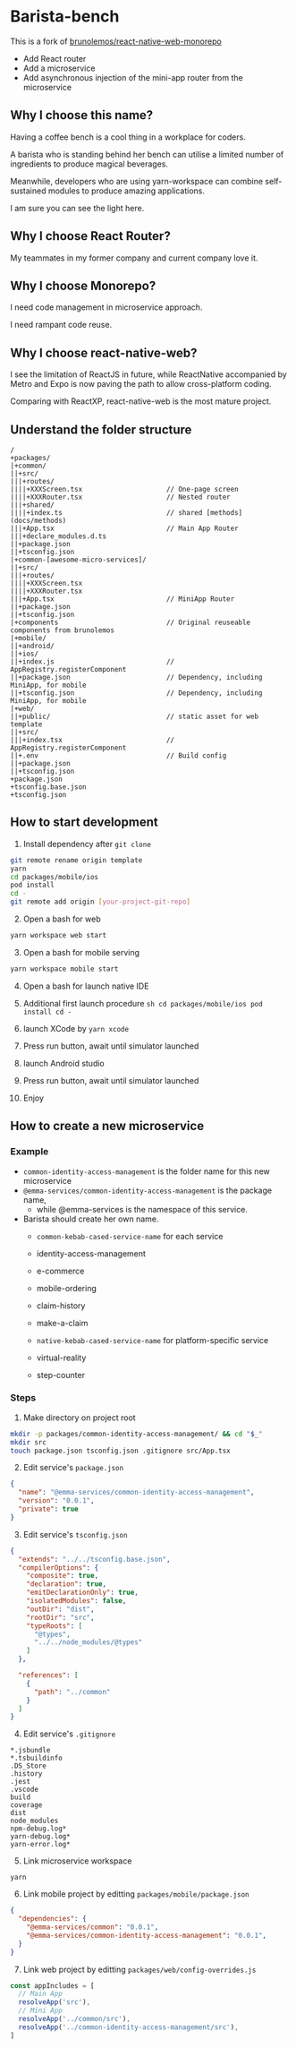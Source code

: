 # Barista-bench
This is a fork of [brunolemos/react-native-web-monorepo](https://github.com/brunolemos/react-native-web-monorepo)
- Add React router
- Add a microservice 
- Add asynchronous injection of the mini-app router from the microservice

## Why I choose this name?
Having a coffee bench is a cool thing in a workplace for coders.

A barista who is standing behind her bench can utilise a limited number of ingredients to produce magical beverages.

Meanwhile, developers who are using yarn-workspace can combine self-sustained modules to produce amazing applications.

I am sure you can see the light here.

## Why I choose React Router?
My teammates in my former company and current company love it.

## Why I choose Monorepo?
I need code management in microservice approach.

I need rampant code reuse.

## Why I choose react-native-web?
I see the limitation of ReactJS in future, while ReactNative accompanied by Metro and Expo is now paving the path to allow cross-platform coding.

Comparing with ReactXP, react-native-web is the most mature project.

## Understand the folder structure
```
/
+packages/
|+common/
||+src/
|||+routes/
||||+XXXScreen.tsx                     // One-page screen
||||+XXXRouter.tsx                     // Nested router
|||+shared/
||||+index.ts                          // shared [methods](docs/methods) 
|||+App.tsx                            // Main App Router
|||+declare_modules.d.ts
||+package.json
||+tsconfig.json
|+common-[awesome-micro-services]/
||+src/
|||+routes/
||||+XXXScreen.tsx
||||+XXXRouter.tsx
|||+App.tsx                            // MiniApp Router
||+package.json
||+tsconfig.json
|+components                           // Original reuseable components from brunolemos
|+mobile/
||+android/
||+ios/
||+index.js                            // AppRegistry.registerComponent
||+package.json                        // Dependency, including MiniApp, for mobile
||+tsconfig.json                       // Dependency, including MiniApp, for mobile
|+web/
||+public/                             // static asset for web template
||+src/
|||+index.tsx                          // AppRegistry.registerComponent
||+.env                                // Build config
||+package.json
||+tsconfig.json
+package.json
+tsconfig.base.json
+tsconfig.json
```

## How to start development
1. Install dependency after `git clone`

  ```sh
  git remote rename origin template
  yarn
  cd packages/mobile/ios
  pod install
  cd -
  git remote add origin [your-project-git-repo]
  ```
2. Open a bash for web
  
  ```sh
  yarn workspace web start
  ```
3. Open a bash for mobile serving
  
  ```sh
  yarn workspace mobile start
  ```
4. Open a bash for launch native IDE
  
  1. Additional first launch procedure
    ```sh
    cd packages/mobile/ios
    pod install
    cd -
    ```
  1. launch XCode by `yarn xcode`
  2. Press run button, await until simulator launched
  3. launch Android studio
  4. Press run button, await until simulator launched
5. Enjoy

## How to create a new microservice 
### Example
- `common-identity-access-management` is the folder name for this new microservice
- `@emma-services/common-identity-access-management` is the package name, 
  - while @emma-services is the namespace of this service.
- Barista should create her own name.
  -  `common-kebab-cased-service-name` for each service
    - identity-access-management
    - e-commerce
    - mobile-ordering
    - claim-history
    - make-a-claim

  -  `native-kebab-cased-service-name` for platform-specific service
    - virtual-reality
    - step-counter
    
### Steps
1. Make directory on project root

  ```sh
  mkdir -p packages/common-identity-access-management/ && cd "$_"
  mkdir src
  touch package.json tsconfig.json .gitignore src/App.tsx
  ```
2. Edit service's `package.json`

  ```json
  {
    "name": "@emma-services/common-identity-access-management",
    "version": "0.0.1",
    "private": true
  }
  ```
3. Edit service's `tsconfig.json`

  ```json
  {
    "extends": "../../tsconfig.base.json",
    "compilerOptions": {
      "composite": true,
      "declaration": true,
      "emitDeclarationOnly": true,
      "isolatedModules": false,
      "outDir": "dist",
      "rootDir": "src",
      "typeRoots": [
        "@types",
        "../../node_modules/@types"
      ]
    },

    "references": [
      {
        "path": "../common"
      }
    ]
  }
  ```
4. Edit service's `.gitignore`

  ```
  *.jsbundle
  *.tsbuildinfo
  .DS_Store
  .history
  .jest
  .vscode
  build
  coverage
  dist
  node_modules
  npm-debug.log*
  yarn-debug.log*
  yarn-error.log* 
  ```
5. Link microservice workspace

  ```
  yarn
  ```
6. Link mobile project by editting `packages/mobile/package.json`

  ```json
  {
    "dependencies": {
      "@emma-services/common": "0.0.1",
      "@emma-services/common-identity-access-management": "0.0.1",
    }
  }
  ```
7. Link web project by editting `packages/web/config-overrides.js`
  
  ```js
  const appIncludes = [
    // Main App
    resolveApp('src'),
    // Mini App
    resolveApp('../common/src'),
    resolveApp('../common-identity-access-management/src'),
  ]
  ```
